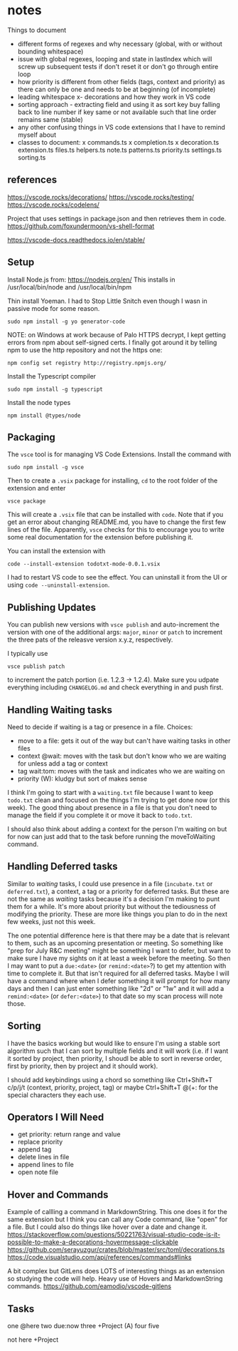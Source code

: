 # notes

Things to document
- different forms of regexes and why necessary (global, with or without bounding whitespace)
- issue with global regexes, looping and state in lastIndex which will screw up subsequent tests if don't reset it or don't go through entire loop
- how priority is different from other fields (tags, context and priority) as there can only be one and needs to be at beginning (of incomplete)
- leading whitespace
x- decorations and how they work in VS code
- sorting approach - extracting field and using it as sort key buy falling back to line number if key same or not available such that line order remains same (stable)
- any other confusing things in VS code extensions that I have to remind myself about
- classes to document:
  x commands.ts
  x completion.ts
  x decoration.ts
  extension.ts
  files.ts
  helpers.ts
  note.ts
  patterns.ts
  priority.ts
  settings.ts
  sorting.ts

## references
https://vscode.rocks/decorations/
https://vscode.rocks/testing/
https://vscode.rocks/codelens/

Project that uses settings in package.json and then retrieves them in code.
https://github.com/foxundermoon/vs-shell-format

https://vscode-docs.readthedocs.io/en/stable/

## Setup
Install Node.js from: https://nodejs.org/en/
This installs in /usr/local/bin/node and /usr/local/bin/npm

Thin install Yoeman. I had to Stop Little Snitch even though I wasn in passive mode for some reason.

    sudo npm install -g yo generator-code

NOTE: on Windows at work because of Palo HTTPS decrypt, I kept getting errors from npm about self-signed certs. I finally got around it by telling npm to use the http repository and not the https one:

    npm config set registry http://registry.npmjs.org/

Install the Typescript compiler

    sudo npm install -g typescript

Install the node types

    npm install @types/node

## Packaging

The `vsce` tool is for managing VS Code Extensions. Install the command with

    sudo npm install -g vsce

Then to create a `.vsix` package for installing, `cd` to the root folder of the extension and enter

    vsce package

This will create a `.vsix` file that can be installed with `code`. Note that if you get an error about changing README.md, you have to change the first few lines of the file. Apparently, `vsce` checks for this to encourage you to write some real documentation for the extension before publishing it.

You can install the extension with

    code --install-extension todotxt-mode-0.0.1.vsix 

I had to restart VS code to see the effect. You can uninstall it from the UI or
using `code --uninstall-extension`.

## Publishing Updates

You can publish new versions with `vsce publish` and auto-increment the version with one of the additional args: `major`, `minor` or `patch` to increment the three pats of the releasve version x.y.z, respectively.

I typically use

    vsce publish patch

to increment the patch portion (i.e. 1.2.3 -> 1.2.4). Make sure you udpate everything including `CHANGELOG.md` and check everything in and push first.

## Handling Waiting tasks
Need to decide if waiting is a tag or presence in a file. Choices:

- move to a file: gets it out of the way but can't have waiting tasks in other files
- context @wait: moves with the task but don't know who we are waiting for unless add a tag or context
- tag wait:tom: moves with the task and indicates who we are waiting on
- priority (W): kludgy but sort of makes sense

I think I'm going to start with a `waiting.txt` file because I want to keep `todo.txt` clean and focused on the things I'm trying to get done now (or this week). The good thing about presence in a file is that you don't need to manage the field if you complete it or move it back to `todo.txt`.

I should also think about adding a context for the person I'm waiting on but for now can just add that to the task before running the moveToWaiting command.

## Handling Deferred tasks
Similar to *waiting* tasks, I could use presence in a file (`incubate.txt` or `deferred.txt`), a context, a tag or a priority for deferred tasks. But these are not the same as *waiting* tasks because it's a decision I'm making to punt them for a while. It's more about priority but without the tediousness of modifying the priority. These are more like things you plan to do in the next few weeks, just not this week.

The one potential difference here is that there may be a date that is relevant to them, such as an upcoming presentation or meeting. So something like "prep for July R&C meeting" might be something I want to defer, but want to make sure I have my sights on it at least a week before the meeting. So then I may want to put a `due:<date>` (or `remind:<date>`?) to get my attention with time to complete it. But that isn't required for all deferred tasks. Maybe I will have a command where when I defer something it will prompt for how many days and then I can just enter something like "2d" or "1w" and it will add a `remind:<date>` (or `defer:<date>`) to that date so my scan process will note those.

## Sorting
I have the basics working but would like to ensure I'm using a stable sort algorithm such that I can sort by multiple fields and it will work (i.e. if I want it sorted by project, then priority, I shoudl be able to sort in reverse order, first by priority, then by project and it should work).

I should add keybindings using a chord so something like Ctrl+Shift+T c/p/j/t (context, priority, project, tag) or maybe Ctrl+Shift+T @(+: for the special characters they each use.

## Operators I Will Need
- get priority: return range and value
- replace priority
- append tag
- delete lines in file
- append lines to file
- open note file

## Hover and Commands
Example of callling a command in MarkdownString. This one does it for the same extension but I think you can call any Code command, like "open" for a file. But I could also do things like hover over a date and change it.
https://stackoverflow.com/questions/50221763/visual-studio-code-is-it-possible-to-make-a-decorations-hovermessage-clickable
https://github.com/serayuzgur/crates/blob/master/src/toml/decorations.ts
https://code.visualstudio.com/api/references/commands#links

A bit complex but GitLens does LOTS of interesting things as an extension so studying the code will help. Heavy use of Hovers and MarkdownString commands.
https://github.com/eamodio/vscode-gitlens

## Tasks
one @here 
two due:now 
three +Project
(A) four
five

not here +Project
